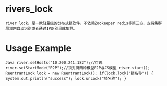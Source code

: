 # rivers_lock
	river lock，是一款轻量级的分布式锁软件，不依赖Zookeeper redis等第三方，支持集群局域网自动识别或者通过IP识别组成集群。
# Usage Example
`Java
river.setHosts("10.200.241.182");//可选
		river.setStartMode("P2P");//锁支持两种模型P2P与CS模型
		river.start(); 
		ReentrantLock lock = new ReentrantLock();
		if(lock.lock("锁名称")) {
			System.out.println("success");
			lock.unLock("锁名称");
   }
` 
